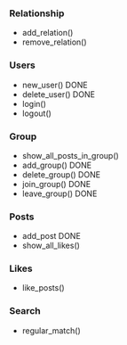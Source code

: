 ### Relationship
- add_relation()
- remove_relation()
### Users
- new_user() DONE
- delete_user() DONE
- login()
- logout()
### Group
- show_all_posts_in_group()
- add_group() DONE
- delete_group() DONE
- join_group() DONE
- leave_group() DONE
### Posts
- add_post DONE
- show_all_likes()
### Likes
- like_posts()
### Search
- regular_match()
